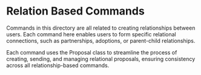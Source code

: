 # Relation Based Commands
Commands in this directory are all related to creating relationships between users. Each command here enables users to form specific relational connections, such as partnerships, adoptions, or parent-child relationships.

Each command uses the Proposal class to streamline the process of creating, sending, and managing relational proposals, ensuring consistency across all relationship-based commands.